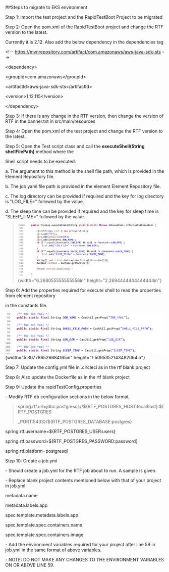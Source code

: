 ##Steps to migrate to EKS environment

Step 1: Import the test project and the RapidTestBoot Project to be
migrated

Step 2: Open the pom.xml of the RapidTestBoot project and change the RTF
version to the latest.

Currently it is 2.12. Also add the below dependency in the dependencies
tag

\<!\-- https://mvnrepository.com/artifact/com.amazonaws/aws-java-sdk-sts
\--\>

\<dependency\>

\<groupId\>com.amazonaws\</groupId\>

\<artifactId\>aws-java-sdk-sts\</artifactId\>

\<version\>1.12.115\</version\>

\</dependency\>

Step 3: If there is any change in the RTF version, then change the
version of RTF in the banner.txt in src/main/resources

Step 4: Open the pom.xml of the test project and change the RTF version
to the latest.

Step 5: Open the Test script class and call the **executeShell(String
shellFilePath)** method where the

Shell script needs to be executed.

a.  The argument to this method is the shell file path, which is
    provided in the Element Repository file.

b.  The job yaml file path is provided in the element Element Repository
    file.

c.  The log directory can be provided if required and the key for log
    directory is "LOG_FILE=" followed by the value.

d.  The sleep time can be provided if required and the key for sleep
    time is "SLEEP_TIME=" followed by the value.

> ![](./images/media/image1.png){width="6.268055555555556in"
> height="2.2694444444444444in"}

Step 6: Add the properties required for execute shell to read the
properties from element repository

in the constants file.

![](./images/media/image2.png){width="5.807786526684165in"
height="1.5095352143482064in"}

Step 7: Update the config.yml file in .circleci as in the rtf blank
project

Step 8: Also update the Dockerfile as in the rtf blank project

Step 9: Update the rapidTestConfig.properties

\- Modify RTF db configuration sections in the below format.

> spring.rtf.url=jdbc:postgresql://\${RTF_POSTGRES_HOST:localhost}:\${RTF_POSTGRES
>
> \_PORT:5433}/\${RTF_POSTGRES_DATABASE:postgres}

spring.rtf.username=\${RTF_POSTGRES_USER:users}

spring.rtf.password=\${RTF_POSTGRES_PASSWORD:password}

spring.rtf.platform=postgresql

Step 10: Create a job.yml

\- Should create a job.yml for the RTF job about to run. A sample is
given.

\- Replace blank project contents mentioned below with that of your
project in job.yml.

metadata.name

metadata.labels.app

spec.template.metadata.labels.app

spec.template.spec.containers.name

spec.template.spec.containers.image

\- Add the environment variables required for your project after line 59
in job.yml in the same format of above variables.

\- NOTE: DO NOT MAKE ANY CHANGES TO THE ENVIRONMENT VARIABLES ON OR
ABOVE LINE 59.
